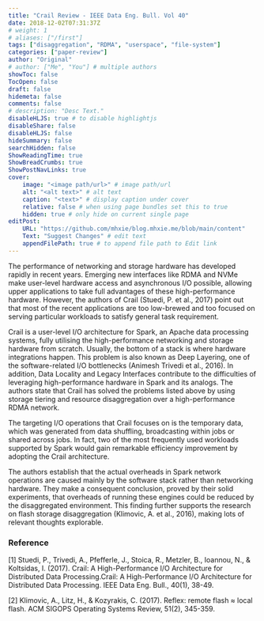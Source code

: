 ```yaml
---
title: "Crail Review - IEEE Data Eng. Bull. Vol 40"
date: 2018-12-02T07:31:37Z
# weight: 1
# aliases: ["/first"]
tags: ["disaggregation", "RDMA", "userspace", "file-system"]
categories: ["paper-review"]
author: "Original"
# author: ["Me", "You"] # multiple authors
showToc: false
TocOpen: false
draft: false
hidemeta: false
comments: false
# description: "Desc Text."
disableHLJS: true # to disable highlightjs
disableShare: false
disableHLJS: false
hideSummary: false
searchHidden: false
ShowReadingTime: true
ShowBreadCrumbs: true
ShowPostNavLinks: true
cover:
    image: "<image path/url>" # image path/url
    alt: "<alt text>" # alt text
    caption: "<text>" # display caption under cover
    relative: false # when using page bundles set this to true
    hidden: true # only hide on current single page
editPost:
    URL: "https://github.com/mhxie/blog.mhxie.me/blob/main/content"
    Text: "Suggest Changes" # edit text
    appendFilePath: true # to append file path to Edit link
---
```


The performance of networking and storage hardware has developed rapidly in recent years. Emerging new interfaces like RDMA and NVMe make user-level hardware access and asynchronous I/O possible, allowing upper applications to take full advantages of these high-performance hardware. However, the authors of Crail (Stuedi, P. et al., 2017) point out that most of the recent applications are too low-brewed and too focused on serving particular workloads to satisfy general task requirement.

Crail is a user-level I/O architecture for Spark, an Apache data processing systems, fully utilising the high-performance networking and storage hardware from scratch. Usually, the bottom of a stack is where hardware integrations happen. This problem is also known as Deep Layering, one of the software-related I/O bottlenecks (Animesh Trivedi et al., 2016). In addition, Data Locality and Legacy Interfaces contribute to the difficulties of leveraging high-performance hardware in Spark and its analogs. The authors state that Crail has solved the problems listed above by using storage tiering and resource disaggregation over a high-performance RDMA network.

The targeting I/O operations that Crail focuses on is the temporary data, which was generated from data shuffling, broadcasting within jobs or shared across jobs. In fact, two of the most frequently used workloads supported by Spark would gain remarkable efficiency improvement by adopting the Crail architecture.

The authors establish that the actual overheads in Spark network operations are caused mainly by the software stack rather than networking hardware. They make a consequent conclusion, proved by their solid experiments, that overheads of running these engines could be reduced by the disaggregated environment. This finding further supports the research on flash storage disaggregation (Klimovic, A. et al., 2016), making lots of relevant thoughts explorable.

### Reference

[1] Stuedi, P., Trivedi, A., Pfefferle, J., Stoica, R., Metzler, B., Ioannou, N., & Koltsidas, I. (2017). Crail: A High-Performance I/O Architecture for Distributed Data Processing.Crail: A High-Performance I/O Architecture for Distributed Data Processing. IEEE Data Eng. Bull., 40(1), 38-49.

[2] Klimovic, A., Litz, H., & Kozyrakis, C. (2017). Reflex: remote flash ≈ local flash. ACM SIGOPS Operating Systems Review, 51(2), 345-359.